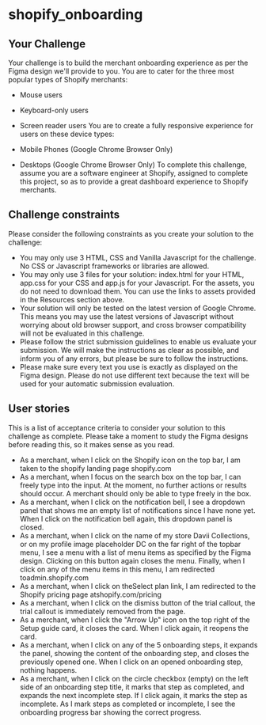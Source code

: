 # shopify_onboarding

## Your Challenge

Your challenge is to build the merchant onboarding experience as per the Figma design we'll provide to you. You are to cater for the three most popular types of Shopify merchants:

- Mouse users
- Keyboard-only users
- Screen reader users
You are to create a fully responsive experience for users on these device types:

- Mobile Phones (Google Chrome Browser Only)
- Desktops (Google Chrome Browser Only)
To complete this challenge, assume you are a software engineer at Shopify, assigned to complete this project, so as to provide a great dashboard experience to Shopify merchants.

## Challenge constraints

Please consider the following constraints as you create your solution to the challenge:

- You may only use 3 HTML, CSS and Vanilla Javascript for the challenge. No CSS or Javascript frameworks or libraries are allowed.
- You may only use 3 files for your solution: index.html for your HTML, app.css for your CSS and app.js for your Javascript. For the assets, you do not need to download them. You can use the links to assets provided in the Resources section above.
- Your solution will only be tested on the latest version of Google Chrome. This means you may use the latest versions of Javascript without worrying about old browser support, and cross browser compatibility will not be evaluated in this challenge.
- Please follow the strict submission guidelines to enable us evaluate your submission. We will make the instructions as clear as possible, and inform you of any errors, but please be sure to follow the instructions.
- Please make sure every text you use is exactly as displayed on the Figma design. Please do not use different text because the text will be used for your automatic submission evaluation.

## User stories

This is a list of acceptance criteria to consider your solution to this challenge as complete. Please take a moment to study the Figma designs before reading this, so it makes sense as you read.

- As a merchant, when I click on the Shopify icon on the top bar, I am taken to the shopify landing page shopify.com
- As a merchant, when I focus on the search box on the top bar, I can freely type into the input. At the moment, no further actions or results should occur. A merchant should only be able to type freely in the box.
- As a merchant, when I click on the notification bell, I see a dropdown panel that shows me an empty list of notifications since I have none yet. When I click on the notification bell again, this dropdown panel is closed.
- As a merchant, when I click on the name of my store Davii Collections, or on my profile image placeholder DC on the far right of the topbar menu, I see a menu with a list of menu items as specified by the Figma design. Clicking on this button again closes the menu. Finally, when I click on any of the menu items in this menu, I am redirected toadmin.shopify.com
- As a merchant, when I click on theSelect plan link, I am redirected to the Shopify pricing page atshopify.com/pricing
- As a merchant, when I click on the dismiss button of the trial callout, the trial callout is immediately removed from the page.
- As a merchant, when I click the "Arrow Up" icon on the top right of the Setup guide card, it closes the card. When I click again, it reopens the card.
- As a merchant, when I click on any of the 5 onboarding steps, it expands the panel, showing the content of the onboarding step, and closes the previously opened one. When I click on an opened onboarding step, nothing happens.
- As a merchant, when I click on the circle checkbox (empty) on the left side of an onboarding step title, it marks that step as completed, and expands the next incomplete step. If I click again, it marks the step as incomplete. As I mark steps as completed or incomplete, I see the onboarding progress bar showing the correct progress.
